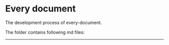 # Every document

The development process of every-document.

The folder contains following md files:

---
